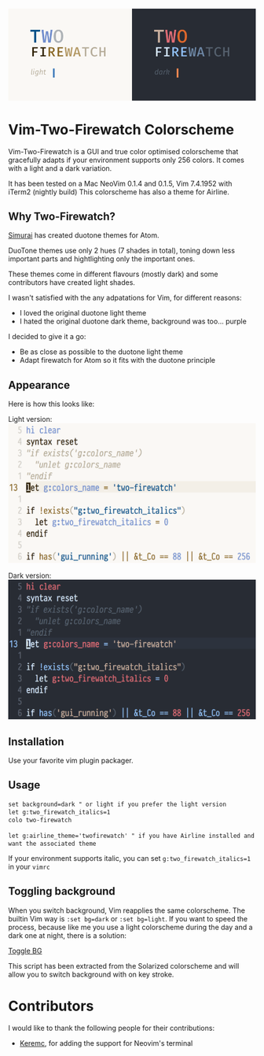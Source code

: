 ![logo][logo]
# Vim-Two-Firewatch Colorscheme

Vim-Two-Firewatch is a GUI and true color optimised colorscheme that gracefully adapts if your
environment supports only 256 colors. It comes with a light and a dark variation.

It has been tested on a Mac NeoVim 0.1.4 and 0.1.5, Vim 7.4.1952 with iTerm2 (nightly build)
This colorscheme has also a theme for Airline.

## Why Two-Firewatch?
[Simurai](http://simurai.com/projects/2016/01/01/duotone-themes) has created duotone themes for Atom.

DuoTone themes use only 2 hues (7 shades in total), toning down less important parts and hightlighting
only the important ones.

These themes come in different flavours (mostly dark) and some contributors have created light shades.

I wasn't satisfied with the any adpatations for Vim, for different reasons:

* I loved the original duotone light theme
* I hated the original duotone dark theme, background was too... purple

I decided to give it a go:

* Be as close as possible to the duotone light theme
* Adapt firewatch for Atom so it fits with the duotone principle

## Appearance

Here is how this looks like:

Light version:
![Two-Firewatch Light Version][screenshot_light]

Dark version:
![Two-Firewatch Dark Version][screenshot_dark]

## Installation

Use your favorite vim plugin packager.

## Usage

```vim
set background=dark " or light if you prefer the light version
let g:two_firewatch_italics=1
colo two-firewatch

let g:airline_theme='twofirewatch' " if you have Airline installed and want the associated theme
```


If your environment supports italic, you can set `g:two_firewatch_italics=1` in your `vimrc`

## Toggling background

When you switch background, Vim reapplies the same colorscheme. The builtin Vim way is `:set bg=dark` or `:set bg=light`.
If you want to speed the process, because like me you use a light colorscheme during the day and a dark one at night, there is a solution:

[Toggle BG](https://github.com/rakr/vim-togglebg)

This script has been extracted from the Solarized colorscheme and will allow you to switch background with on key stroke.

# Contributors

I would like to thank the following people for their contributions:

* [Keremc](https://github.com/keremc), for adding the support for Neovim's terminal

[logo]: screenshots/logo.png
[screenshot_dark]: screenshots/dark-variation.png
[screenshot_light]: screenshots/light-variation.png
